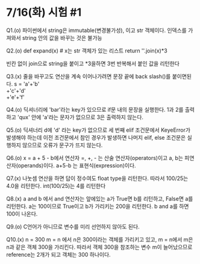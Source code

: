 # 7/16(화) 시험 #1
Q1.(o)
파이썬에서 string은 immutable(변경불가성), 이고 str 객체이다.
인덱스를 가져와서 string 안의 값을 바꾸는 것은 불가능

Q2.(o)
def expand(x)  # x는 str 객체가 있는 리스트
    return ''.join(x)*3
    
빈칸 없이 join으로 string을 붙이고 *3을하면 3번 반복해서 붙인 값을 리턴한다

Q3.(x)
줄을 바꾸고도 연산을 계속 이어나가려면 문장 끝에 back slash(\)를 붙이면된다.
s = 'a'+'b'\
    +'c'+'d'\
    +'e'+'f'

Q4.(o)
딕셔너리에 'bar'라는 key가 있으므로 if문 내의 문장을 실행한다. 1과 2를 출력하고
'qux' 안에 'a'라는 문자가 없으므로 3은 출력하지 않는다.

Q5.(o)
딕셔너리 d에 'd' 라는 key가 없으므로 세 번째 elif 조건문에서 KeyeError가 발생해야 하는데
이전 조건문에서 참인 경우가 발생하면 나머지 elif, else 조건문은 실행하지 않으므로 오류가 문구가 뜨지 않는다.

Q6.(o)
x = a + 5 - b에서 연산자 =, +, - 는 산술 연산자(operators)이고 a, b는 피연산자(operands)이다.
a+5-b 는 표현식(expression)이다.

Q7.(x)
나눗셈 연산을 하면 답이 정수여도 float type을 리턴한다.
따라서 100/25는 4.0을 리턴한다. int(100/25)는 4를 리턴한다

Q8.(x)
a and b 에서 and 연산자는 앞에있는 a가 True면 b를 리턴하고, False면 a를 리턴한다.
a는 100이므로 True이고 b가 가리키는 200을 리턴한다.
b and a를 하면 100이 나온다.

Q9.(o)
C언어가 아니므로 변수를 미리 선언하지 않아도 된다.

Q10.(x)
n = 300
m = n
에서 n은 300이라는 객체를 가리키고 있고, m = n에서 m은 n과 같은 객체 300을 가리킨다.
따라서 객체 300을 참조하는 변수 m이 늘어났으므로 reference는 2개가 되고 객체는 300 하나이다.

